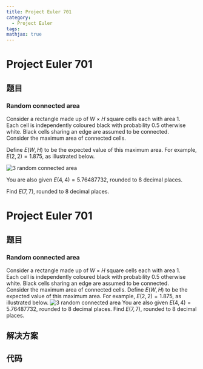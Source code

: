 ```yaml
---
title: Project Euler 701
category:
  - Project Euler
tags:
mathjax: true
---
```

<escape><!-- more --></escape>
    
# Project Euler 701
## 题目
### Random connected area



Consider a rectangle made up of $W \times H$ square cells each with area 1.<br /> Each cell is independently coloured black with probability 0.5 otherwise white. Black cells sharing an edge are assumed to be connected.<br />Consider the maximum area of connected cells.


Define $E(W,H)$ to be the expected value of this maximum area.
For example, $E(2,2)=1.875$, as illustrated below.

<div class="center">
<img src="project/images/p701_randcon.png" alt="3 random connected area" /></div>

You are also given $E(4, 4) = 5.76487732$, rounded to 8 decimal places.


Find $E(7, 7)$, rounded to 8 decimal places.




# Project Euler 701
## 题目
### Random connected area

Consider a rectangle made up of $W \times H$ square cells each with area $1$.<br>Each cell is independently coloured black with probability $0.5$ otherwise white. Black cells sharing an edge are assumed to be connected.<br>Consider the maximum area of connected cells.
Define $E(W,H)$ to be the expected value of this maximum area. For example, $E(2,2)=1.875$, as illustrated below.
<img src="https://projecteuler.net/project/images/p701_randcon.png" alt="3 random connected area">
You are also given $E(4, 4) = 5.76487732$, rounded to $8$ decimal places.
Find $E(7, 7)$, rounded to $8$ decimal places.


## 解决方案


## 代码


